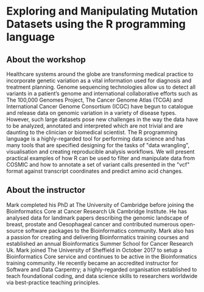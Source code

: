 # Exploring and Manipulating Mutation Datasets using the R programming language

## About the workshop

Healthcare systems around the globe are transforming medical practice to incorporate genetic variation as a vital information used for diagnosis and treatment planning. Genome sequencing technologies allow us to detect all variants in a patient’s genome and international collaborative efforts such as The 100,000 Genomes Project, The Cancer Genome Atlas (TCGA) and International Cancer Genome Consortium (ICGC) have begun to catalogue and release data on genomic variation in a variety of disease types. However, such large datasets pose new challenges in the way the data have to be analyzed, annotated and interpreted which are not trivial and are daunting to the clinician or biomedical scientist. The R programming language is a highly-regarded tool for performing data science and has many tools that are specified designing for the tasks of "data wrangling", visualisation and creating reproducible analysis workflows. We will present practical examples of how R can be used to filter and manipulate data from COSMIC and how to annotate a set of variant calls presented in the "vcf" format against transcript coordinates and predict amino acid changes.

## About the instructor

Mark completed his PhD at The University of Cambridge before joining the Bioinformatics Core at Cancer Research Uk Cambridge Institute. He has analysed data for landmark papers describing the genomic landscape of breast, prostate and Oesophageal cancer and contributed numerous open-source software packages to the Bioinformatics community. Mark also has a passion for creating and delivering Bioinformatics training courses and established an annual Bioinformatics Summer School for Cancer Research Uk. Mark joined The University of Sheffield in October 2017 to setup a Bioinformatics Core service and continues to be active in the Bioinformatics training community. He recently became an accredited instructor for Software and Data Carpentry; a highly-regarded organisation established to teach foundational coding, and data science skills to researchers worldwide via best-practice teaching principles.
